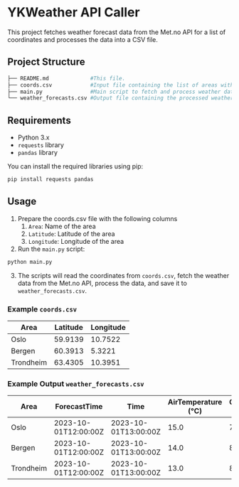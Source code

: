 # YKWeather API Caller

This project fetches weather forecast data from the Met.no API for a list of coordinates and processes the data into a CSV file.

## Project Structure
```sh
├── README.md             #This file.
├── coords.csv            #Input file containing the list of areas with their respective latitude and longitude.
├── main.py               #Main script to fetch and process weather data.
└── weather_forecasts.csv #Output file containing the processed weather data.
```

## Requirements

- Python 3.x
- `requests` library
- `pandas` library

You can install the required libraries using pip:

```sh
pip install requests pandas
```

## Usage
1. Prepare the coords.csv file with the following columns
    1. `Area`: Name of the area
    2. `Latitude`: Latitude of the area
    3. `Longitude`: Longitude of the area
2. Run the `main.py` script:
```sh
python main.py
```
3. The scripts will read the coordinates from `coords.csv`, fetch the weather data from the Met.no API, process the data, and save it to `weather_forecasts.csv`.
### Example `coords.csv`
| Area       | Latitude | Longitude |
|------------|----------|-----------|
| Oslo       | 59.9139  | 10.7522   |
| Bergen     | 60.3913  | 5.3221    |
| Trondheim  | 63.4305  | 10.3951   |

### Example Output `weather_forecasts.csv`
| Area       | ForecastTime         | Time                  | AirTemperature (°C) | CloudFraction (%) | RelativeHumidity (%) | WindDirection (°) | WindSpeed (m/s) | NextHourSummary | Precipitation (mm) |
|------------|----------------------|-----------------------|----------------------|-------------------|-----------------------|-------------------|-----------------|-----------------|---------------------|
| Oslo       | 2023-10-01T12:00:00Z | 2023-10-01T13:00:00Z  | 15.0                | 75.0              | 60.0                  | 180.0             | 5.0             | clearsky        | 0.0                 |
| Bergen     | 2023-10-01T12:00:00Z | 2023-10-01T13:00:00Z  | 14.0                | 80.0              | 70.0                  | 190.0             | 4.0             | partlycloudy    | 0.1                 |
| Trondheim  | 2023-10-01T12:00:00Z | 2023-10-01T13:00:00Z  | 13.0                | 85.0              | 80.0                  | 200.0             | 3.0             | cloudy          | 0.2                 |

